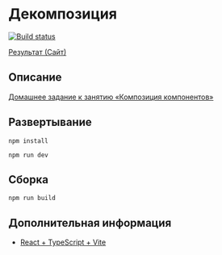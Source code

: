 # Декомпозиция

[![Build status](https://ci.appveyor.com/api/projects/status/h8eawock9cp51vjj?svg=true)](https://ci.appveyor.com/project/neondoll/ra16-homeworks-composition-decomposition)

[Результат (Сайт)](https://neondoll.github.io/ra16-homeworks-composition-decomposition)

## Описание

[Домашнее задание к занятию «Композиция компонентов»](https://github.com/netology-code/ra16-homeworks/tree/ra-51/composition/decomposition)

## Развертывание

```npm install```

```npm run dev```

## Сборка

```npm run build```

## Дополнительная информация

- [React + TypeScript + Vite](React+TypeScript+Vite.md)